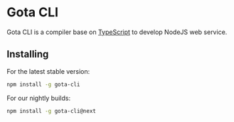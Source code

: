 # Gota CLI

Gota CLI is a compiler base on [TypeScript](https://www.typescriptlang.org/) to develop NodeJS web service. 

## Installing

For the latest stable version:

```bash
npm install -g gota-cli
```

For our nightly builds:

```bash
npm install -g gota-cli@next
```